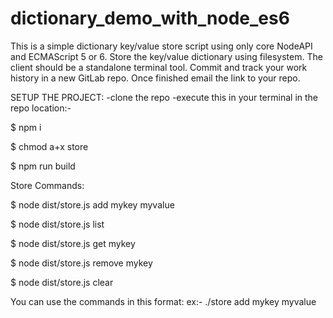 # dictionary_demo_with_node_es6


This is a simple dictionary key/value store script using only core NodeAPI and ECMAScript 5 or 6.
Store the key/value dictionary using filesystem.
The client should be a standalone terminal tool.
Commit and track your work history in a new GitLab repo. Once finished email the link to your repo.

SETUP THE PROJECT:
-clone the repo
-execute this in your terminal in the repo location:-


$ npm i

$ chmod a+x store

$ npm run build


Store Commands:

$ node dist/store.js add mykey myvalue

$ node dist/store.js list

$ node dist/store.js get mykey

$ node dist/store.js remove mykey

$ node dist/store.js clear

You can use the commands in this format:
ex:- ./store add mykey myvalue

